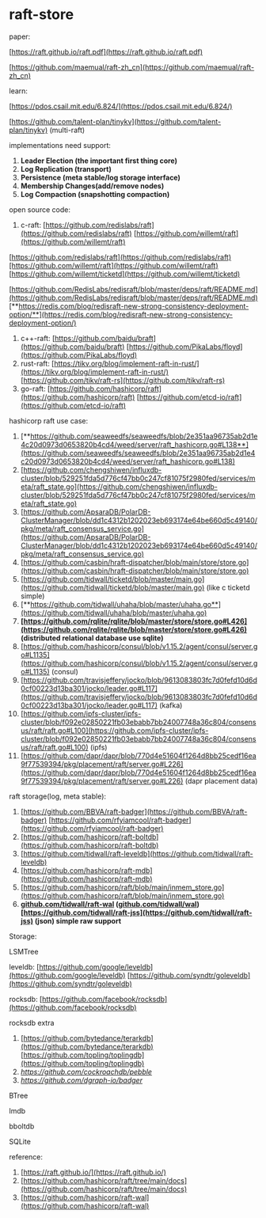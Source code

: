 # raft-store

paper:

[https://raft.github.io/raft.pdf](https://raft.github.io/raft.pdf)

[https://github.com/maemual/raft-zh_cn](https://github.com/maemual/raft-zh_cn)

learn:

[https://pdos.csail.mit.edu/6.824/](https://pdos.csail.mit.edu/6.824/)

[https://github.com/talent-plan/tinykv](https://github.com/talent-plan/tinykv) (multi-raft)

implementations need support:

1. **Leader Election (the important first thing core)**
2. **Log Replication (transport)**
3. **Persistence (meta stable/log storage interface)**
4. **Membership Changes(add/remove nodes)**
5. **Log Compaction (snapshotting compaction)**

open source code:

1. c-raft: [https://github.com/redislabs/raft](https://github.com/redislabs/raft) [https://github.com/willemt/raft](https://github.com/willemt/raft)

 [https://github.com/redislabs/raft](https://github.com/redislabs/raft)[https://github.com/willemt/raft](https://github.com/willemt/raft) [https://github.com/willemt/ticketd](https://github.com/willemt/ticketd)

[https://github.com/RedisLabs/redisraft/blob/master/deps/raft/README.md](https://github.com/RedisLabs/redisraft/blob/master/deps/raft/README.md) [**https://redis.com/blog/redisraft-new-strong-consistency-deployment-option/**](https://redis.com/blog/redisraft-new-strong-consistency-deployment-option/)

1. c++-raft: [https://github.com/baidu/braft](https://github.com/baidu/braft)  [https://github.com/PikaLabs/floyd](https://github.com/PikaLabs/floyd)
2. rust-raft: [https://tikv.org/blog/implement-raft-in-rust/](https://tikv.org/blog/implement-raft-in-rust/) [https://github.com/tikv/raft-rs](https://github.com/tikv/raft-rs)
3. go-raft: [https://github.com/hashicorp/raft](https://github.com/hashicorp/raft) [https://github.com/etcd-io/raft](https://github.com/etcd-io/raft)

hashicorp raft  use case:

1. [**https://github.com/seaweedfs/seaweedfs/blob/2e351aa96735ab2d1e4c20d0973d0653820b4cd4/weed/server/raft_hashicorp.go#L138**](https://github.com/seaweedfs/seaweedfs/blob/2e351aa96735ab2d1e4c20d0973d0653820b4cd4/weed/server/raft_hashicorp.go#L138)
2. [https://github.com/chengshiwen/influxdb-cluster/blob/529251fda5d776cf47bb0c247cf81075f2980fed/services/meta/raft_state.go](https://github.com/chengshiwen/influxdb-cluster/blob/529251fda5d776cf47bb0c247cf81075f2980fed/services/meta/raft_state.go)
3. [https://github.com/ApsaraDB/PolarDB-ClusterManager/blob/dd1c4312b1202023eb693174e64be660d5c49140/pkg/meta/raft_consensus_service.go](https://github.com/ApsaraDB/PolarDB-ClusterManager/blob/dd1c4312b1202023eb693174e64be660d5c49140/pkg/meta/raft_consensus_service.go)
4. [https://github.com/casbin/hraft-dispatcher/blob/main/store/store.go](https://github.com/casbin/hraft-dispatcher/blob/main/store/store.go)
5. [https://github.com/tidwall/ticketd/blob/master/main.go](https://github.com/tidwall/ticketd/blob/master/main.go) (like c ticketd simple)
6. [**https://github.com/tidwall/uhaha/blob/master/uhaha.go**](https://github.com/tidwall/uhaha/blob/master/uhaha.go)
7. **[https://github.com/rqlite/rqlite/blob/master/store/store.go#L426](https://github.com/rqlite/rqlite/blob/master/store/store.go#L426) (distributed relational database use sqlite)**
8. [https://github.com/hashicorp/consul/blob/v1.15.2/agent/consul/server.go#L1135](https://github.com/hashicorp/consul/blob/v1.15.2/agent/consul/server.go#L1135) (consul)
9. [https://github.com/travisjeffery/jocko/blob/9613083803fc7d0fefd10d6d0cf00223d13ba301/jocko/leader.go#L117](https://github.com/travisjeffery/jocko/blob/9613083803fc7d0fefd10d6d0cf00223d13ba301/jocko/leader.go#L117) (kafka)
10. [https://github.com/ipfs-cluster/ipfs-cluster/blob/f092e02850221fb03ebabb7bb24007748a36c804/consensus/raft/raft.go#L100](https://github.com/ipfs-cluster/ipfs-cluster/blob/f092e02850221fb03ebabb7bb24007748a36c804/consensus/raft/raft.go#L100) (ipfs)
11. [https://github.com/dapr/dapr/blob/770d4e51604f1264d8bb25cedf16ea9f77539394/pkg/placement/raft/server.go#L226](https://github.com/dapr/dapr/blob/770d4e51604f1264d8bb25cedf16ea9f77539394/pkg/placement/raft/server.go#L226) (dapr placement data)

raft storage(log, meta stable):

1. [https://github.com/BBVA/raft-badger](https://github.com/BBVA/raft-badger) [https://github.com/rfyiamcool/raft-badger](https://github.com/rfyiamcool/raft-badger)
2. [https://github.com/hashicorp/raft-boltdb](https://github.com/hashicorp/raft-boltdb) 
3. [https://github.com/tidwall/raft-leveldb](https://github.com/tidwall/raft-leveldb)
4. [https://github.com/hashicorp/raft-mdb](https://github.com/hashicorp/raft-mdb)
5. [https://github.com/hashicorp/raft/blob/main/inmem_store.go](https://github.com/hashicorp/raft/blob/main/inmem_store.go)
6. **[github.com/tidwall/raft-wal](http://github.com/tidwall/raft-wal) ([github.com/tidwall/wal](http://github.com/tidwall/wal))  [https://github.com/tidwall/raft-jss](https://github.com/tidwall/raft-jss) (json) simple raw support** 

Storage:

LSMTree

leveldb: [https://github.com/google/leveldb](https://github.com/google/leveldb) [https://github.com/syndtr/goleveldb](https://github.com/syndtr/goleveldb)

rocksdb: [https://github.com/facebook/rocksdb](https://github.com/facebook/rocksdb)

rocksdb extra

1. [https://github.com/bytedance/terarkdb](https://github.com/bytedance/terarkdb)  [https://github.com/topling/toplingdb](https://github.com/topling/toplingdb)
2. *https://github.com/cockroachdb/pebble*
3. *https://github.com/dgraph-io/badger*

BTree

lmdb

bboltdb

SQLite

reference:

1. [https://raft.github.io/](https://raft.github.io/)
2. [https://github.com/hashicorp/raft/tree/main/docs](https://github.com/hashicorp/raft/tree/main/docs)
3. [https://github.com/hashicorp/raft-wal](https://github.com/hashicorp/raft-wal)
